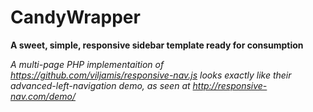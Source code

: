 # CandyWrapper
**A sweet, simple, responsive sidebar template ready for consumption**

*A multi-page PHP implementaition of https://github.com/viljamis/responsive-nav.js*
*looks exactly like their advanced-left-navigation demo, as seen at http://responsive-nav.com/demo/*
